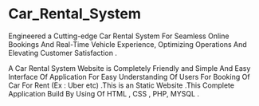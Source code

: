# Car_Rental_System
Engineered a Cutting-edge Car Rental System For Seamless Online Bookings And Real-Time Vehicle Experience,
Optimizing Operations And Elevating Customer Satisfaction .

A Car Rental System Website is Completely Friendly and Simple And Easy Interface Of Application For Easy
Understanding Of Users For Booking Of Car For Rent (Ex : Uber etc) .This is an Static Website .This Complete
Application Build By Using Of HTML , CSS , PHP, MYSQL .
